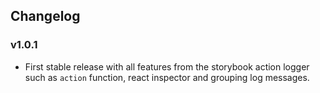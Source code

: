 ## Changelog

### v1.0.1

* First stable release with all features from the storybook action logger such as `action` function, react inspector and grouping log messages.
